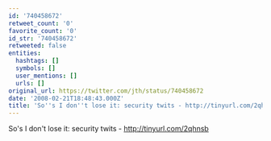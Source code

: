 ```yaml
---
id: '740458672'
retweet_count: '0'
favorite_count: '0'
id_str: '740458672'
retweeted: false
entities:
  hashtags: []
  symbols: []
  user_mentions: []
  urls: []
original_url: https://twitter.com/jth/status/740458672
date: '2008-02-21T18:48:43.000Z'
title: 'So''s I don''t lose it: security twits - http://tinyurl.com/2qhnsb'
---
```


So's I don't lose it: security twits - http://tinyurl.com/2qhnsb